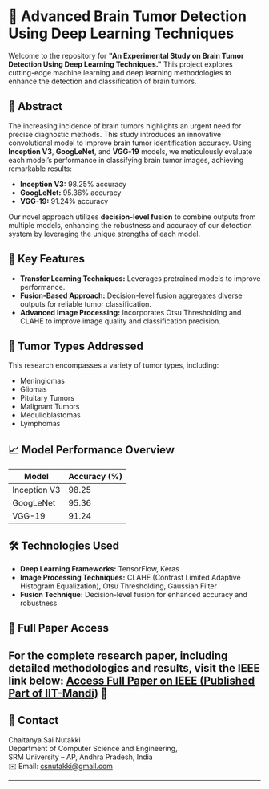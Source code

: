 # 🧠 Advanced Brain Tumor Detection Using Deep Learning Techniques

Welcome to the repository for **"An Experimental Study on Brain Tumor Detection Using Deep Learning Techniques."** This project explores cutting-edge machine learning and deep learning methodologies to enhance the detection and classification of brain tumors.

## 📜 Abstract

The increasing incidence of brain tumors highlights an urgent need for precise diagnostic methods. This study introduces an innovative convolutional model to improve brain tumor identification accuracy. Using **Inception V3**, **GoogLeNet**, and **VGG-19** models, we meticulously evaluate each model’s performance in classifying brain tumor images, achieving remarkable results:

- **Inception V3:** 98.25% accuracy
- **GoogLeNet:** 95.36% accuracy
- **VGG-19:** 91.24% accuracy

Our novel approach utilizes **decision-level fusion** to combine outputs from multiple models, enhancing the robustness and accuracy of our detection system by leveraging the unique strengths of each model.

## 🌟 Key Features

- **Transfer Learning Techniques:** Leverages pretrained models to improve performance.
- **Fusion-Based Approach:** Decision-level fusion aggregates diverse outputs for reliable tumor classification.
- **Advanced Image Processing:** Incorporates Otsu Thresholding and CLAHE to improve image quality and classification precision.

## 🧬 Tumor Types Addressed
This research encompasses a variety of tumor types, including:
- Meningiomas
- Gliomas
- Pituitary Tumors
- Malignant Tumors
- Medulloblastomas
- Lymphomas

## 📈 Model Performance Overview

| Model        | Accuracy (%) |
|--------------|--------------|
| Inception V3 | 98.25        |
| GoogLeNet    | 95.36        |
| VGG-19       | 91.24        |

## 🛠️ Technologies Used

- **Deep Learning Frameworks:** TensorFlow, Keras
- **Image Processing Techniques:** CLAHE (Contrast Limited Adaptive Histogram Equalization), Otsu Thresholding, Gaussian Filter
- **Fusion Technique:** Decision-level fusion for enhanced accuracy and robustness

## 📄 Full Paper Access

For the complete research paper, including detailed methodologies and results, visit the IEEE link below:
[Access Full Paper on IEEE (Published Part of IIT-Mandi)](#) 🔗
---

## 💌 Contact

Chaitanya Sai Nutakki  
Department of Computer Science and Engineering,  
SRM University – AP, Andhra Pradesh, India  
✉️ Email: csnutakki@gmail.com  

---
